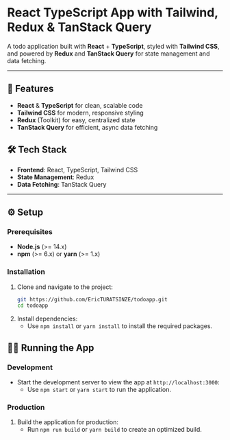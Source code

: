 # React TypeScript App with Tailwind, Redux & TanStack Query

A todo application built with **React** + **TypeScript**, styled with **Tailwind CSS**, and powered by **Redux** and **TanStack Query** for state management and data fetching.

---

## 🚀 Features
- **React** & **TypeScript** for clean, scalable code
- **Tailwind CSS** for modern, responsive styling
- **Redux** (Toolkit) for easy, centralized state
- **TanStack Query** for efficient, async data fetching

## 🛠 Tech Stack
- **Frontend**: React, TypeScript, Tailwind CSS
- **State Management**: Redux
- **Data Fetching**: TanStack Query

---

## ⚙️ Setup

### Prerequisites
- **Node.js** (>= 14.x)
- **npm** (>= 6.x) or **yarn** (>= 1.x)

### Installation
1. Clone and navigate to the project:
   ```bash
   git https://github.com/EricTURATSINZE/todoapp.git
   cd todoapp

2. Install dependencies:
   - Use `npm install` or `yarn install` to install the required packages.

## 🏃‍♂️ Running the App

### Development
- Start the development server to view the app at `http://localhost:3000`:
  - Use `npm start` or `yarn start` to run the application.

### Production
1. Build the application for production:
   - Run `npm run build` or `yarn build` to create an optimized build.
